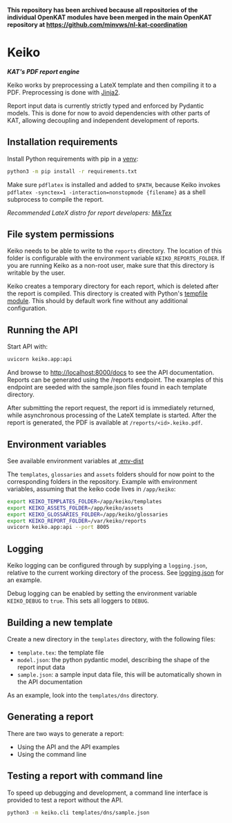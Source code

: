 **This repository has been archived because all repositories of the individual
OpenKAT modules have been merged in the main OpenKAT repository at
https://github.com/minvws/nl-kat-coordination**

# Keiko
***KAT's PDF report engine***

Keiko works by preprocessing a LateX template and then compiling it to a PDF. Preprocessing is done with
[Jinja2](https://jinja.palletsprojects.com/en/3.1.x/).

Report input data is currently strictly typed and enforced by Pydantic models. This is done for now to avoid
dependencies with other parts of KAT, allowing decoupling and independent development of reports.

## Installation requirements
Install Python requirements with pip in a [venv](https://docs.python.org/3/library/venv.html):
```bash
python3 -m pip install -r requirements.txt
```

Make sure `pdflatex` is installed and added to `$PATH`, because Keiko invokes
`pdflatex -synctex=1 -interaction=nonstopmode {filename}` as a shell subprocess to compile the report.

_Recommended LateX distro for report developers: [MikTex](https://docs.miktex.org/manual/installing.html)_

## File system permissions
Keiko needs to be able to write to the `reports` directory. The location of this folder is configurable with the
environment variable `KEIKO_REPORTS_FOLDER`. If you are running Keiko as a non-root user, make sure that this directory
is writable by the user.

Keiko creates a temporary directory for each report, which is deleted after the report is compiled. This directory is
created with Python's [tempfile module](https://docs.python.org/3/library/tempfile.html). This should by default work
fine without any additional configuration.

## Running the API
Start API with:
```bash
uvicorn keiko.app:api
```

And browse to [http://localhost:8000/docs](http://localhost:8000/docs) to see the API documentation. Reports can be
generated using the /reports endpoint. The examples of this endpoint are seeded with the sample.json files found in each
template directory.

After submitting the report request, the report id is immediately returned, while asynchronous processing of the LateX
template is started. After the report is generated, the PDF is available at `/reports/<id>.keiko.pdf`.

## Environment variables
See available environment variables at [.env-dist](.env-dist)

The `templates`, `glossaries` and `assets` folders should for now point to the corresponding folders in the repository.
Example with environment variables, assuming that the keiko code lives in `/app/keiko`:
```bash
export KEIKO_TEMPLATES_FOLDER=/app/keiko/templates
export KEIKO_ASSETS_FOLDER=/app/keiko/assets
export KEIKO_GLOSSARIES_FOLDER=/app/keiko/glossaries
export KEIKO_REPORT_FOLDER=/var/keiko/reports
uvicorn keiko.app:api --port 8005
```

## Logging
Keiko logging can be configured through by supplying a `logging.json`, relative to the current working directory of the
process. See [logging.json](logging.json) for an example.

Debug logging can be enabled by setting the environment variable `KEIKO_DEBUG` to `true`. This sets all loggers to
`DEBUG`.

## Building a new template
Create a new directory in the `templates` directory, with the following files:
- `template.tex`: the template file
- `model.json`: the python pydantic model, describing the shape of the report input data
- `sample.json`: a sample input data file, this will be automatically shown in the API documentation

As an example, look into the `templates/dns` directory.

## Generating a report
There are two ways to generate a report:
- Using the API and the API examples
- Using the command line

## Testing a report with command line
To speed up debugging and development, a command line interface is provided to test a report without the API.
```bash
python3 -m keiko.cli templates/dns/sample.json
```
